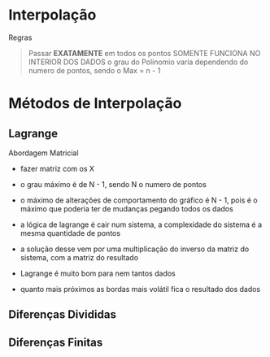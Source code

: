 # Interpolação

Regras
> Passar **EXATAMENTE** em todos os pontos
> SOMENTE FUNCIONA NO INTERIOR DOS DADOS
> o  grau do Polinomio varia dependendo do numero de pontos, sendo o Max = n - 1

# Métodos de Interpolação
## Lagrange
Abordagem Matricial
- fazer matriz com os X
- o grau máximo é de N - 1, sendo N o numero de pontos
- o máximo de alterações de comportamento do gráfico é N - 1, pois é o máximo que poderia ter de mudanças pegando todos os dados
- a lógica de lagrange é cair num sistema, a complexidade do sistema é a mesma quantidade de pontos
- a solução desse vem por uma multiplicação do inverso da matriz do sistema, com a matriz do resultado


- Lagrange é muito bom para nem tantos dados
- quanto mais próximos as bordas mais volátil fica o resultado dos dados
## Diferenças Divididas

## Diferenças Finitas